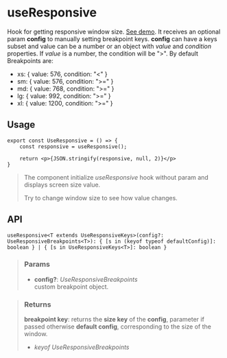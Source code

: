 # useResponsive
Hook for getting responsive window size. [See demo](https://ndriadev.github.io/react-tools/#/hooks/events/useResponsive). It receives an optional param __config__ to manually setting breakpoint keys. __config__ can have a keys subset and value can be a number or an object with _value_ and _condition_ properties. If _value_ is a number, the condition will be ">". By default Breakpoints are:
- xs: { value: 576, condition: "<" }
- sm: { value: 576, condition: ">=" }
- md: { value: 768, condition: ">=" }
- lg: { value: 992, condition: ">=" }
- xl: { value: 1200, condition: ">=" }

## Usage

```tsx
export const UseResponsive = () => {
	const responsive = useResponsive();

	return <p>{JSON.stringify(responsive, null, 2)}</p>
}
```

> The component initialize _useResponsive_ hook without param and displays screen size value.
> 
> Try to change window size to see how value changes.


## API

```tsx
useResponsive<T extends UseResponsiveKeys>(config?: UseResponsiveBreakpoints<T>): { [s in (keyof typeof defaultConfig)]: boolean } | { [s in UseResponsiveKeys<T>]: boolean }
```


> ### Params
>
> - __config?__: _UseResponsiveBreakpoints_  
custom breakpoint object.
>



> ### Returns
>
> __breakpoint key__: returns the __size key__ of the __config__, parameter if passed otherwise  __default config__, corresponding to the size of the window.
> - _keyof UseResponsiveBreakpoints_  
>